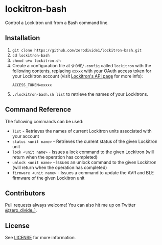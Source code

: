 lockitron-bash
==============

Control a Lockitron unit from a Bash command line.

## Installation

1. `git clone https://github.com/zerodivide1/lockitron-bash.git`
2. `cd lockitron-bash`
3. `chmod u+x lockitron.sh`
4. Create a configuration file at `$HOME/.config` called `lockitron` with the following contents, replacing `xxxxx` with your OAuth access token for your Lockitron account (visit [Lockitron's API page](https://api.lockitron.com/) for more info):
   ```
   ACCESS_TOKEN=xxxxx
   ```
5. `./lockitron-bash.sh list` to retrieve the names of your Lockitrons.

## Command Reference

The following commands can be used:
* `list` - Retrieves the names of current Lockitron units associated with your account
* `status <unit name>` - Retrieves the current status of the given Lockitron unit
* `lock <unit name>` - Issues a lock command to the given Lockitron (will return when the operation has completed)
* `unlock <unit name>` - Issues an unlock command to the given Lockitron (will return when the operation has completed)
* `firmware <unit name>` - Issues a command to update the AVR and BLE firmware of the given Lockitron unit

## Contributors

Pull requests always welcome! You can also hit me up on Twitter [@zero_divide_1](https://twitter.com/zero_divide_1).

## License

See [LICENSE](LICENSE) for more information.
